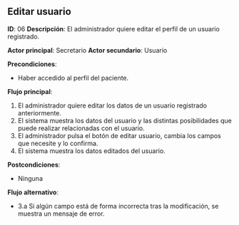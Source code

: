 ## Editar usuario
**ID**: 06
**Descripción**: El administrador quiere editar el perfil de un usuario registrado.

**Actor principal**: Secretario
**Actor secundario**: Usuario

**Precondiciones**:
* Haber accedido al perfil del paciente.

**Flujo principal**:
1. El administrador quiere editar los datos de un usuario registrado anteriormente.
1. El sistema muestra los datos del usuario y las distintas posibilidades que puede realizar relacionadas con el usuario.
1. El administrador pulsa el botón de editar usuario, cambia los campos que necesite y lo confirma.
1. El sistema muestra los datos editados del usuario.

**Postcondiciones**: 
* Ninguna

**Flujo alternativo**:
* 3.a Si algún campo está de forma incorrecta tras la modificación, se muestra un mensaje de error.
